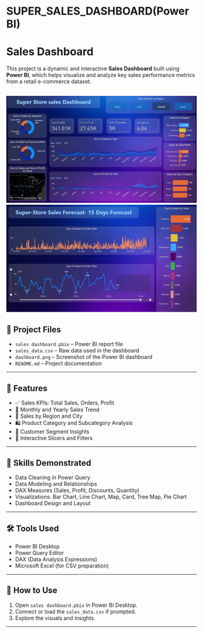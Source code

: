 # SUPER_SALES_DASHBOARD(Power BI)
# Sales Dashboard 

This project is a dynamic and interactive **Sales Dashboard** built using **Power BI**, which helps visualize and analyze key sales performance metrics from a retail e-commerce dataset.

![Dashboard Preview](dashboard1.png)
![Dashboard Preview](dashboard2.png)
---

## 📁 Project Files

- `sales dashboard.pbix` – Power BI report file
- `sales_data.csv` – Raw data used in the dashboard
- `dashboard.png` – Screenshot of the Power BI dashboard
- `README.md` – Project documentation

---

## 📌 Features

- ✅ Sales KPIs: Total Sales, Orders, Profit
- 📅 Monthly and Yearly Sales Trend
- 📍 Sales by Region and City
- 🛍️ Product Category and Subcategory Analysis
- 👤 Customer Segment Insights
- 🎯 Interactive Slicers and Filters

---

## 🧠 Skills Demonstrated

- Data Cleaning in Power Query
- Data Modeling and Relationships
- DAX Measures (Sales, Profit, Discounts, Quantity)
- Visualizations: Bar Chart, Line Chart, Map, Card, Tree Map, Pie Chart
- Dashboard Design and Layout

---

## 🛠️ Tools Used

- Power BI Desktop
- Power Query Editor
- DAX (Data Analysis Expressions)
- Microsoft Excel (for CSV preparation)

---

## 🚀 How to Use

1. Open `sales dashboard.pbix` in Power BI Desktop.
2. Connect or load the `sales_data.csv` if prompted.
3. Explore the visuals and insights.

---
